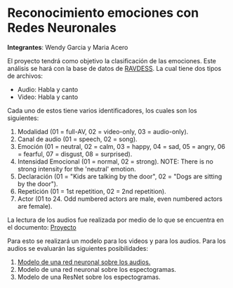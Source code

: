 # Reconocimiento emociones con Redes Neuronales

**Integrantes**: Wendy Garcia y Maria Acero

El proyecto tendrá como objetivo la clasificación de las emociones. Este análisis se hará con la base de datos de [RAVDESS](https://zenodo.org/record/1188976#.XoEvLYhKhPa). La cual tiene dos tipos de archivos:
- Audio: Habla y canto
- Video: Habla y canto

Cada uno de estos tiene varios identificadores, los cuales son los siguientes: 

1. Modalidad (01 = full-AV, 02 = video-only, 03 = audio-only).
2. Canal de audio (01 = speech, 02 = song).
3. Emoción (01 = neutral, 02 = calm, 03 = happy, 04 = sad, 05 = angry, 06 = fearful, 07 = disgust, 08 = surprised).
4. Intensidad Emocional (01 = normal, 02 = strong). NOTE: There is no strong intensity for the 'neutral' emotion.
5. Declaración (01 = "Kids are talking by the door", 02 = "Dogs are sitting by the door").
6. Repetición (01 = 1st repetition, 02 = 2nd repetition).
7. Actor (01 to 24. Odd numbered actors are male, even numbered actors are female).

La lectura de los audios fue realizada por medio de lo que se encuentra en el documento: 
[Proyecto](https://github.com/mafeacero/Reconocimiento-emociones-con-Redes-Neuronales/blob/master/Proyecto.ipynb) 

Para esto se realizará un modelo para los videos y para los audios. Para los audios se evaluarán las siguientes posibilidades:
1. [Modelo de una red neuronal sobre los audios.](https://github.com/mafeacero/Reconocimiento-emociones-con-Redes-Neuronales/blob/master/NN_Audio_An%C3%A1lsis_de_sentimientos.ipynb) 
2. Modelo de una red neuronal sobre los espectogramas. 
3. Modelo de una ResNet sobre los espectogramas. 

